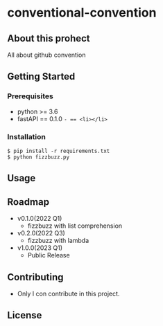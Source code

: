 # conventional-convention

## About this prohect

All about github convention

## Getting Started

### Prerequisites

- python >= 3.6
- fastAPI == 0.1.0
`- == <li></li>`

### Installation

```shell
$ pip install -r requirements.txt
$ python fizzbuzz.py
```

## Usage

## Roadmap

- v0.1.0(2022 Q1)
	- fizzbuzz with list comprehension
- v0.2.0(2022 Q3)
	- fizzbuzz with lambda
- v1.0.0(2023 Q1)
	- Public Release

## Contributing

- Only I con contribute in this project.

## License


